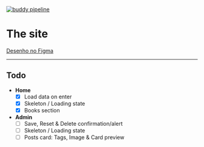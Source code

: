 [![buddy pipeline](https://app.buddy.works/site/site/pipelines/pipeline/330722/badge.svg?token=bf3b152434df4c0665f58683d7a684502dc337abfdd1a38c6a3044a281aab3f7 "buddy pipeline")](https://app.buddy.works/site/site/pipelines/pipeline/330722)

# The site

[Desenho no Figma](https://www.figma.com/file/oYVZx1RfXA9KXoCrTadrJb/Meu-Site?node-id=0%3A1)

------------

## Todo

- **Home**
  - [x] Load data on enter
  - [x] Skeleton / Loading state
  - [x] Books section
- **Admin**
  - [ ] Save, Reset & Delete confirmation/alert
  - [ ] Skeleton / Loading state
  - [ ] Posts card: Tags, Image & Card preview 